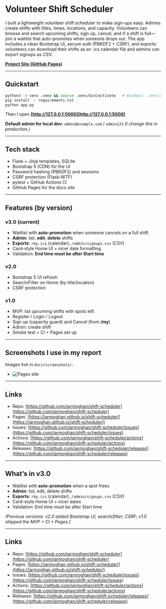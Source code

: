 

# Volunteer Shift Scheduler

I built a lightweight volunteer shift scheduler to make sign-ups easy. Admins create shifts with titles, times, locations, and capacity. Volunteers can browse and search upcoming shifts, sign up, cancel, and if a shift is full—join a waitlist that auto-promotes when someone drops out. The app includes a clean Bootstrap UI, secure auth (PBKDF2 + CSRF), and exports: volunteers can download their shifts as an .ics calendar file and admins can export signups as CSV.

[**Project Site (GitHub Pages)**](https://iarmoghan.github.io/shift-scheduler/)

---

## Quickstart

```bash
python3 -m venv .venv && source .venv/bin/activate   # Windows: .venv\Scripts\Activate.ps1
pip install -r requirements.txt
python app.py
````

Then I open **[http://127.0.0.1:5000](http://127.0.0.1:5000)**

**Default admin for local dev:** `admin@example.com` / `admin123`
*(I change this in production.)*

---

## Tech stack

* Flask + Jinja templates, SQLite
* Bootstrap 5 (CDN) for the UI
* Password hashing (PBKDF2) and sessions
* CSRF protection (Flask-WTF)
* pytest + GitHub Actions CI
* GitHub Pages for the docs site

---

## Features (by version)

### v3.0 (current)

* Waitlist with **auto-promotion** when someone cancels on a full shift
* **Admin**: list, **edit**, **delete** shifts
* **Exports**: `/my.ics` (calendar), `/admin/signups.csv` (CSV)
* Card-style Home UI + nicer date formatting
* Validation: **End time must be after Start time**

### v2.0

* Bootstrap 5 UI refresh
* Search/Filter on Home (by title/location)
* CSRF protection

### v1.0

* MVP: list upcoming shifts with spots left
* Register / Login / Logout
* Sign up (capacity guard) and Cancel (from **/my**)
* Admin: create shift
* Smoke test + CI + Pages set up

---



## Screenshots I use in my report

Images live in `docs/screenshots/`:

* ![Pages site](docs/screenshots/home-intialv3.0.png)


---

## Links

* Repo: [https://github.com/iarmoghan/shift-scheduler](https://github.com/iarmoghan/shift-scheduler)
* Pages: [https://iarmoghan.github.io/shift-scheduler/](https://iarmoghan.github.io/shift-scheduler/)
* Issues: [https://github.com/iarmoghan/shift-scheduler/issues](https://github.com/iarmoghan/shift-scheduler/issues)
* Actions: [https://github.com/iarmoghan/shift-scheduler/actions](https://github.com/iarmoghan/shift-scheduler/actions)
* Releases: [https://github.com/iarmoghan/shift-scheduler/releases](https://github.com/iarmoghan/shift-scheduler/releases)



---

## What’s in v3.0

* Waitlist with **auto-promotion** when a spot frees
* **Admin**: list, edit, delete shifts
* **Exports**: `/my.ics` (calendar), `/admin/signups.csv` (CSV)
* Card-style Home UI + nicer dates
* Validation: End time must be after Start time

*(Previous versions: v2.0 added Bootstrap UI, search/filter, CSRF; v1.0 shipped the MVP + CI + Pages.)*

---

## Links

* Repo: [https://github.com/iarmoghan/shift-scheduler](https://github.com/iarmoghan/shift-scheduler)
* Pages: [https://iarmoghan.github.io/shift-scheduler/](https://iarmoghan.github.io/shift-scheduler/)
* Issues: [https://github.com/iarmoghan/shift-scheduler/issues](https://github.com/iarmoghan/shift-scheduler/issues)
* Actions: [https://github.com/iarmoghan/shift-scheduler/actions](https://github.com/iarmoghan/shift-scheduler/actions)
* Releases: [https://github.com/iarmoghan/shift-scheduler/releases](https://github.com/iarmoghan/shift-scheduler/releases)


